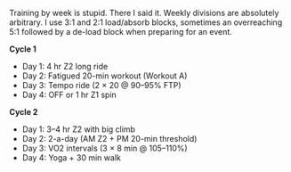 Training by week is stupid. There I said it. Weekly divisions are absolutely arbitrary.  I use 3:1 and 2:1 load/absorb blocks, sometimes an overreaching 5:1 followed by a de-load block when preparing for an event.

**Cycle 1**
- Day 1: 4 hr Z2 long ride
- Day 2: Fatigued 20-min workout (Workout A)
- Day 3: Tempo ride (2 × 20 @ 90–95% FTP)
- Day 4: OFF or 1 hr Z1 spin

**Cycle 2**
- Day 1: 3–4 hr Z2 with big climb
- Day 2: 2-a-day (AM Z2 + PM 20-min threshold)
- Day 3: VO2 intervals (3 × 8 min @ 105–110%)
- Day 4: Yoga + 30 min walk